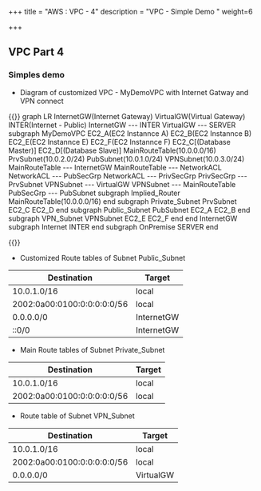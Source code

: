 +++
title = "AWS : VPC - 4"
description = "VPC - Simple Demo "
weight=6

+++


## VPC Part 4




### Simples demo


* Diagram of customized VPC - MyDemoVPC with Internet Gatway and VPN connect

{{<mermaid>}}
graph LR
    InternetGW(Internet Gateway)
    VirtualGW(Virtual Gateway)
    INTER(Internet - Public)
    InternetGW --- INTER
    VirtualGW --- SERVER
    subgraph MyDemoVPC
        EC2_A(EC2 Instannce A)
        EC2_B(EC2 Instannce B)
        EC2_E(EC2 Instannce E)
        EC2_F(EC2 Instannce F)
        EC2_C[(Database Master)]
        EC2_D[(Database Slave)]
        MainRouteTable(10.0.0.0/16)
        PrvSubnet(10.0.2.0/24)
        PubSubnet(10.0.1.0/24)
        VPNSubnet(10.0.3.0/24)
        MainRouteTable --- InternetGW
        MainRouteTable --- NetworkACL
        NetworkACL --- PubSecGrp
        NetworkACL --- PrivSecGrp
        PrivSecGrp --- PrvSubnet
        VPNSubnet --- VirtualGW
        VPNSubnet --- MainRouteTable
        PubSecGrp --- PubSubnet
        subgraph Implied_Router
            MainRouteTable(10.0.0.0/16)
        end 
        subgraph Private_Subnet
             PrvSubnet
             EC2_C
             EC2_D
        end
        subgraph Public_Subnet
            PubSubnet
            EC2_A
            EC2_B
        end
        subgraph VPN_Subnet
             VPNSubnet
             EC2_E
             EC2_F
        end
    end
    InternetGW
    subgraph Internet
        INTER
    end
    subgraph OnPremise
        SERVER
    end


{{</mermaid>}}



* Customized Route tables of Subnet Public_Subnet

Destination | Target 
----- | ------- 
10.0.1.0/16 | local 
2002:0a00:0100:0:0:0:0:0/56 | local 
0.0.0.0/0 | InternetGW 
::0/0 | InternetGW 


* Main Route tables of Subnet Private_Subnet

Destination | Target
------------|---------
10.0.1.0/16 | local
2002:0a00:0100:0:0:0:0:0/56 | local


* Route table of Subnet VPN_Subnet

Destination | Target
------------|---------
10.0.1.0/16 | local
2002:0a00:0100:0:0:0:0:0/56 | local
0.0.0.0/0 | VirtualGW
